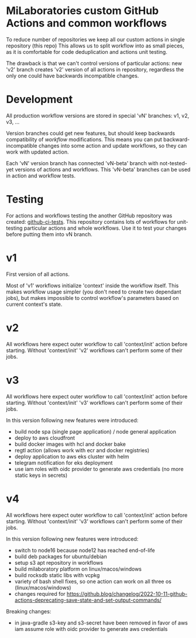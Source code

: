 # MiLaboratories custom GitHub Actions and common workflows

To reduce number of repositories we keep all our custom actions in single repository (this repo)
This allows us to split workflow into as small pieces, as it is comfortable for code
deduplication and actions unit testing.

The drawback is that we can't control versions of particular actions: new 'v2' branch creates
'v2' version of all actions in repository, regardless the only one could have backwards incompatible
changes.

# Development
All production workflow versions are stored in special 'vN' branches: v1, v2, v3, ...

Version branches could get new features, but should keep backwards compatibility
of _workflow_ modifications. This means you can put backward-incompatible changes into some
action and update workflows, so they can work with updated action.

Each 'vN' version branch has connected 'vN-beta' branch with not-tested-yet versions of actions and workflows.
This 'vN-beta' branches can be used in action and workflow tests.

# Testing
For actions and workflows testing the another GitHub repository was created: [github-ci-tests](https://github.com/milaboratory/github-ci-tests/).
This repository contains lots of workflows for unit-testing particular actions and whole workflows.
Use it to test your changes before putting them into vN branch.

# v1
First version of all actions.

Most of 'v1' workflows initialize 'context' inside the workflow itself.
This makes workflow usage simpler (you don't need to create two dependant jobs), but makes impossible
to control workflow's parameters based on current context's state.

# v2
All workflows here expect outer workflow to call 'context/init' action before starting.
Without 'context/init' 'v2' workflows can't perform some of their jobs.

# v3
All workflows here expect outer workflow to call 'context/init' action before starting.
Without 'context/init' 'v3' workflows can't perform some of their jobs.

In this version following new features were introduced:
  - build node spa (single page application) / node general application
  - deploy to aws cloudfront
  - build docker images with hcl and docker bake
  - regtl action (allows work with ecr and docker registries)
  - deploy application to aws eks cluster with helm
  - telegram notification for eks deployment
  - use iam roles with oidc provider to generate aws credentials (no more static keys in secrets)

# v4
All workflows here expect outer workflow to call 'context/init' action before starting.
Without 'context/init' 'v3' workflows can't perform some of their jobs.

In this version following new features were introduced:
  - switch to node16 because node12 has reached end-of-life
  - build deb packages for ubuntu/debian
  - setup s3 apt repository in workflows
  - build milaboratory platform on linux/macos/windows
  - build rocksdb static libs with vcpkg
  - variety of bash shell fixes, so one action can work on all three os (linux/macos/windows)
  - changes required for https://github.blog/changelog/2022-10-11-github-actions-deprecating-save-state-and-set-output-commands/

Breaking changes:
   - in java-gradle s3-key and s3-secret have been removed in favor of aws iam assume role with oidc provider to generate aws credentials
